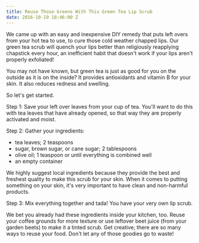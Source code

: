 ```yaml
---
title: Reuse Those Greens With This Green Tea Lip Scrub
date: 2016-10-19 18:46:00 Z
---
```


We came up with an easy and inexpensive DIY remedy that puts left overs from your hot tea to use, to cure those cold weather chapped lips. Our green tea scrub will quench your lips better than religiously reapplying chapstick every hour, an inefficient habit that doesn't work if your lips aren't properly exfoliated!



You may not have known, but green tea is just as good for you on the outside as it is on the inside? It provides antioxidants and vitamin B for your skin. It also reduces redness and swelling. 

So let's get started. 

Step 1: Save your left over leaves from your cup of tea. You'll want to do this with tea leaves that have already opened, so that way they are properly activated and moist.


Step 2: Gather your ingredients:
- tea leaves; 2 teaspoons
- sugar, brown sugar, or cane sugar; 2 tablespoons
- olive oil; 1 teaspoon or until everything is combined well
- an empty container

We highly suggest local ingredients because they provide the best and freshest quality to make this scrub for your skin. When it comes to putting something on your skin, it's very important to have clean and non-harmful products.



Step 3: Mix everything together and tada! You have your very own lip scrub. 

We bet you already had these ingredients inside your kitchen, too. Reuse your coffee grounds for more texture or use leftover beet juice (from your garden beets) to make it a tinted scrub. Get creative; there are so many ways to reuse your food. Don't let any of those goodies go to waste!
